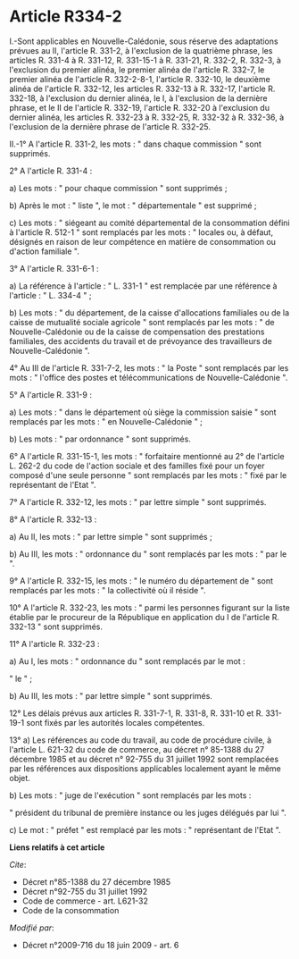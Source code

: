 # Article R334-2

I.-Sont applicables en Nouvelle-Calédonie, sous réserve des adaptations prévues au II, l'article R. 331-2, à l'exclusion de
la quatrième phrase, les articles R. 331-4 à R. 331-12, R. 331-15-1 à R. 331-21, R. 332-2, R. 332-3, à l'exclusion du premier
alinéa, le premier alinéa de l'article R. 332-7, le premier alinéa de l'article R. 332-2-8-1, l'article R. 332-10, le
deuxième alinéa de l'article R. 332-12, les articles R. 332-13 à R. 332-17, l'article R. 332-18, à l'exclusion du dernier
alinéa, le I, à l'exclusion de la dernière phrase, et le II de l'article R. 332-19, l'article R. 332-20 à l'exclusion du
dernier alinéa, les articles R. 332-23 à R. 332-25, R. 332-32 à R. 332-36, à l'exclusion de la dernière phrase de l'article
R. 332-25. 

II.-1° A l'article R. 331-2, les mots : " dans chaque commission " sont supprimés. 

2° A l'article R. 331-4 : 

a) Les mots : " pour chaque commission " sont supprimés ; 

b) Après le mot : " liste ", le mot : " départementale " est supprimé ; 

c) Les mots : " siégeant au comité départemental de la consommation défini à l'article R. 512-1 " sont remplacés par les
mots : " locales ou, à défaut, désignés en raison de leur compétence en matière de consommation ou d'action familiale ". 

3° A l'article R. 331-6-1 : 

a) La référence à l'article : " L. 331-1 " est remplacée par une référence à l'article : " L. 334-4 " ; 

b) Les mots : " du département, de la caisse d'allocations familiales ou de la caisse de mutualité sociale agricole " sont
remplacés par les mots : " de Nouvelle-Calédonie ou de la caisse de compensation des prestations familiales, des accidents du
travail et de prévoyance des travailleurs de Nouvelle-Calédonie ". 

4° Au III de l'article R. 331-7-2, les mots : " la Poste " sont remplacés par les mots : " l'office des postes et
télécommunications de Nouvelle-Calédonie ". 

5° A l'article R. 331-9 : 

a) Les mots : " dans le département où siège la commission saisie " sont remplacés par les mots : " en Nouvelle-Calédonie
" ; 

b) Les mots : " par ordonnance " sont supprimés. 

6° A l'article R. 331-15-1, les mots : "     forfaitaire mentionné au 2° de l'article L. 262-2 du code de l'action sociale et
des familles fixé pour un foyer composé d'une seule personne " sont remplacés par les mots : " fixé par le représentant de
l'Etat ". 

7° A l'article R. 332-12, les mots : " par lettre simple " sont supprimés. 

8° A l'article R. 332-13 : 

a) Au II, les mots : " par lettre simple " sont supprimés ; 

b) Au III, les mots : " ordonnance du " sont remplacés par les mots : " par le ". 

9° A l'article R. 332-15, les mots : " le numéro du département de " sont remplacés par les mots : " la collectivité où il
réside ". 

10° A l'article R. 332-23, les mots : " parmi les personnes figurant sur la liste établie par le procureur de la République
en application du I de l'article R. 332-13 " sont supprimés. 

11° A l'article R. 332-23 : 

a) Au I, les mots : " ordonnance du " sont remplacés par le mot : 

" le " ; 

b) Au III, les mots : " par lettre simple " sont supprimés. 

12° Les délais prévus aux articles R. 331-7-1, R. 331-8, R. 331-10 et R. 331-19-1 sont fixés par les autorités locales
compétentes. 

13° a) Les références au code du travail, au code de procédure civile, à l'article L. 621-32 du code de commerce, au décret
n° 85-1388 du 27 décembre 1985 et au décret n° 92-755 du 31 juillet 1992 sont remplacées par les références aux dispositions
applicables localement ayant le même objet. 

b) Les mots : " juge de l'exécution " sont remplacés par les mots : 

" président du tribunal de première instance ou les juges délégués par lui ". 

c) Le mot : " préfet " est remplacé par les mots : " représentant de l'Etat ".

**Liens relatifs à cet article**

_Cite_:

  - Décret n°85-1388 du 27 décembre 1985
  - Décret n°92-755 du 31 juillet 1992
  - Code de commerce - art. L621-32
  - Code de la consommation

_Modifié par_:

  - Décret n°2009-716 du 18 juin 2009 - art. 6
